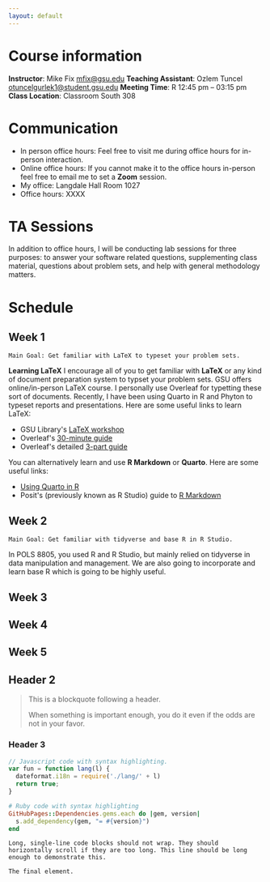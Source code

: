 ```yaml
---
layout: default
---
```


# Course information
**Instructor**: Mike Fix <mfix@gsu.edu>
**Teaching Assistant**: Ozlem Tuncel <otuncelgurlek1@student.gsu.edu>
**Meeting Time**: R 12:45 pm – 03:15 pm
**Class Location**: Classroom South 308

# Communication 
- In person office hours: Feel free to visit me during office hours for in-person interaction. 
- Online office hours: If you cannot make it to the office hours in-person feel free to email me to set a **Zoom** session. 
- My office: Langdale Hall Room 1027
- Office hours: XXXX

# TA Sessions
In addition to office hours, I will be conducting lab sessions for three purposes: to answer your software related questions, supplementing class material, questions about problem sets, and help with general methodology matters.

# Schedule

## Week 1

```
Main Goal: Get familiar with LaTeX to typeset your problem sets.
```

**Learning LaTeX**
I encourage all of you to get familiar with **LaTeX** or any kind of document preparation system to typset your problem sets. GSU offers online/in-person LaTeX course. I personally use Overleaf for typetting these sort of documents. Recently, I have been using Quarto in R and Phyton to typeset reports and presentations. Here are some useful links to learn LaTeX:

- GSU Library's [LaTeX workshop](https://research.library.gsu.edu/latex)
- Overleaf's [30-minute guide](https://www.overleaf.com/learn/latex/Learn_LaTeX_in_30_minutes)
- Overleaf's detailed [3-part guide](https://www.overleaf.com/learn/latex/Free_online_introduction_to_LaTeX_(part_1))

You can alternatively learn and use **R Markdown** or **Quarto**. Here are some useful links:

- [Using Quarto in R](https://quarto.org/docs/get-started/hello/rstudio.html)
- Posit's (previously known as R Studio) guide to [R Markdown](https://rmarkdown.rstudio.com/lesson-1.html)

## Week 2

```
Main Goal: Get familiar with tidyverse and base R in R Studio. 
```

In POLS 8805, you used R and R Studio, but mainly relied on tidyverse in data manipulation and management. We are also going to incorporate and learn base R which is going to be highly useful. 

## Week 3

## Week 4

## Week 5


## Header 2

> This is a blockquote following a header.
>
> When something is important enough, you do it even if the odds are not in your favor.

### Header 3

```js
// Javascript code with syntax highlighting.
var fun = function lang(l) {
  dateformat.i18n = require('./lang/' + l)
  return true;
}
```

```ruby
# Ruby code with syntax highlighting
GitHubPages::Dependencies.gems.each do |gem, version|
  s.add_dependency(gem, "= #{version}")
end
```


```
Long, single-line code blocks should not wrap. They should horizontally scroll if they are too long. This line should be long enough to demonstrate this.
```

```
The final element.
```
